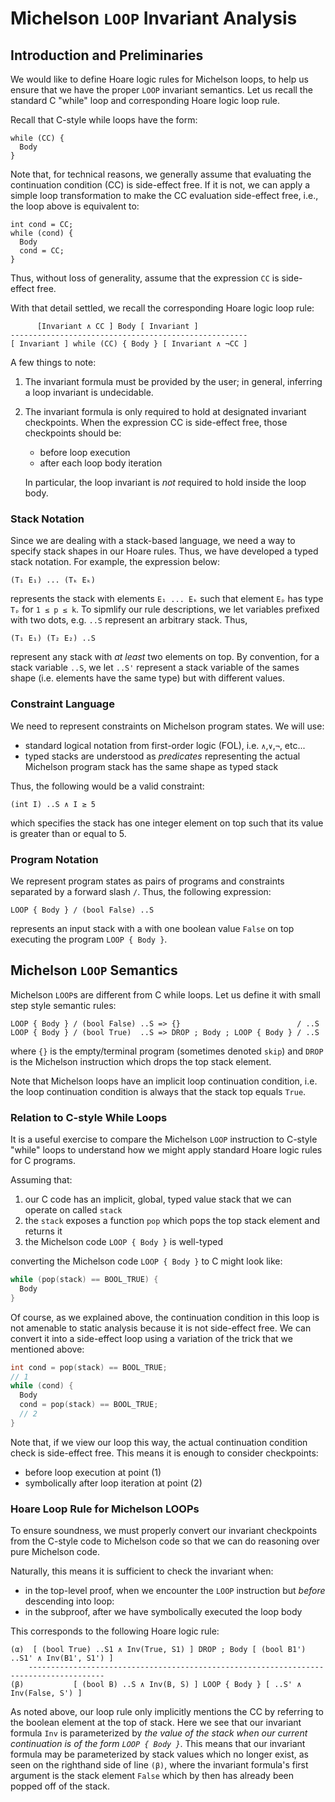 Michelson `LOOP` Invariant Analysis
===================================

Introduction and Preliminaries
------------------------------

We would like to define Hoare logic rules for Michelson loops, to help us ensure
that we have the proper `LOOP` invariant semantics. Let us recall the standard C
"while" loop and corresponding Hoare logic loop rule.

Recall that C-style while loops have the form:

```
while (CC) {
  Body
}
```

Note that, for technical reasons, we generally assume that evaluating the
continuation condition (CC) is side-effect free.
If it is not, we can apply a simple loop transformation to make the CC
evaluation side-effect free, i.e., the loop above is equivalent to:

```
int cond = CC;
while (cond) {
  Body
  cond = CC;
}
```

Thus, without loss of generality, assume that the expression `CC` is
side-effect free.

With that detail settled, we recall the corresponding Hoare logic loop rule:

```
      [Invariant ∧ CC ] Body [ Invariant ]
-----------------------------------------------------
[ Invariant ] while (CC) { Body } [ Invariant ∧ ¬CC ]
```

A few things to note:

1.  The invariant formula must be provided by the user; in general, inferring a
    loop invariant is undecidable.

2.  The invariant formula is only required to hold at designated invariant
    checkpoints. When the expression CC is side-effect free, those checkpoints
    should be:

    - before loop execution
    - after each loop body iteration

    In particular, the loop invariant is *not* required to hold inside the loop
    body.

### Stack Notation

Since we are dealing with a stack-based language, we need a way to specify stack
shapes in our Hoare rules. Thus, we have developed a typed stack notation. For
example, the expression below:

```
(T₁ E₁) ... (Tₖ Eₖ)
```

represents the stack with elements `E₁ ... Eₖ` such that element `Eₚ` has type
`Tₚ` for `1 ≤ p ≤ k`. To sipmlify our rule descriptions, we let variables
prefixed with two dots, e.g. `..S` represent an arbitrary stack. Thus,

`(T₁ E₁) (T₂ E₂) ..S`

represent any stack with _at least_ two elements on top.
By convention, for a stack variable `..S`, we let `..S'` represent a stack
variable of the sames shape (i.e. elements have the same type) but with
different values.

### Constraint Language

We need to represent constraints on Michelson program states. We will use:

-   standard logical notation from first-order logic (FOL), i.e. `∧`,`∨`,`¬`,
    etc...
-   typed stacks are understood as *predicates* representing the actual
    Michelson program stack has the same shape as typed stack

Thus, the following would be a valid constraint:

`(int I) ..S ∧ I ≥ 5`

which specifies the stack has one integer element on top such that its value is
greater than or equal to 5.

### Program Notation

We represent program states as pairs of programs and constraints separated by
a forward slash `/`.
Thus, the following expression:

`LOOP { Body } / (bool False) ..S`

represents an input stack with a with one boolean value `False` on top
executing the program `LOOP { Body }`.

Michelson `LOOP` Semantics
--------------------------

Michelson `LOOP`s are different from C while loops.
Let us define it with small step style semantic rules:

```
LOOP { Body } / (bool False) ..S => {}                          / ..S
LOOP { Body } / (bool True)  ..S => DROP ; Body ; LOOP { Body } / ..S
```

where `{}` is the empty/terminal program (sometimes denoted `skip`) and `DROP`
is the Michelson instruction which drops the top stack element.

Note that Michelson loops have an implicit loop continuation condition, i.e.
the loop continuation condition is always that the stack top equals `True`.

### Relation to C-style While Loops

It is a useful exercise to compare the Michelson `LOOP` instruction to C-style
"while" loops to understand how we might apply standard Hoare logic rules for
C programs.

Assuming that:

1.  our C code has an implicit, global, typed value stack that we can operate
    on called `stack`
2.  the `stack` exposes a function `pop` which pops the top stack element and
    returns it
3.  the Michelson code `LOOP { Body }` is well-typed

converting the Michelson code `LOOP { Body }` to C might look like:

```c
while (pop(stack) == BOOL_TRUE) {
  Body
}
```

Of course, as we explained above, the continuation condition in this loop is
not amenable to static analysis because it is not side-effect free. We can
convert it into a side-effect loop using a variation of the trick that we
mentioned above:

```c
int cond = pop(stack) == BOOL_TRUE;
// 1
while (cond) {
  Body
  cond = pop(stack) == BOOL_TRUE;
  // 2
}
```

Note that, if we view our loop this way, the actual continuation condition
check is side-effect free. This means it is enough to consider checkpoints:

-   before loop execution at point (1)
-   symbolically after loop iteration at point (2)

### Hoare Loop Rule for Michelson LOOPs

To ensure soundness, we must properly convert our invariant checkpoints from
the C-style code to Michelson code so that we can do reasoning over pure
Michelson code.

Naturally, this means it is sufficient to check the invariant when:

-   in the top-level proof, when we encounter the `LOOP` instruction but
    *before* descending into loop:
-   in the subproof, after we have symbolically executed the loop body

This corresponds to the following Hoare logic rule:

```
(α)  [ (bool True) ..S1 ∧ Inv(True, S1) ] DROP ; Body [ (bool B1') ..S1' ∧ Inv(B1', S1') ]
    ---------------------------------------------------------------------------------------
(β)           [ (bool B) ..S ∧ Inv(B, S) ] LOOP { Body } [ ..S' ∧ Inv(False, S') ]
```

As noted above, our loop rule only implicitly mentions the CC by referring to
the boolean element at the top of stack.
Here we see that our invariant formula `Inv` is parameterized by *the value of
the stack when our current continuation is of the form `LOOP { Body }`*.
This means that our invariant formula may be parameterized by stack values
which no longer exist, as seen on the righthand side of line `(β)`, where the
invariant formula's first argument is the stack element `False` which by then
has already been popped off of the stack.
